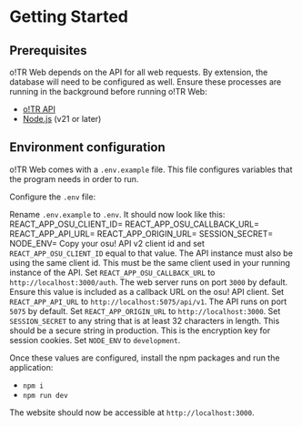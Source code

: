 # Getting Started

## Prerequisites

o!TR Web depends on the API for all web requests. By extension, the database will need to be configured as well. Ensure these processes are running in the background before running o!TR Web:

* [o!TR API](o-TR-API.md)
* [Node.js](https://nodejs.org/en) (v21 or later)

## Environment configuration

o!TR Web comes with a `.env.example` file. This file configures variables that the program needs in order to run.

Configure the `.env` file:

<procedure>
<step>
Rename <code>.env.example</code> to <code>.env</code>. It should now look like this:
<code-block>
REACT_APP_OSU_CLIENT_ID=
REACT_APP_OSU_CALLBACK_URL=
REACT_APP_API_URL=
REACT_APP_ORIGIN_URL=
SESSION_SECRET=
NODE_ENV=
</code-block>
</step>
<step>
Copy your osu! API v2 client id and set <code>REACT_APP_OSU_CLIENT_ID</code> equal to that value.
<note>
The API instance must also be using the same client id.
</note>
</step>
<note>
This must be the same client used in your running instance of the API.
</note>
<step>
Set <code>REACT_APP_OSU_CALLBACK_URL</code> to <code>http://localhost:3000/auth</code>. The web server runs on port <code>3000</code> by default.
<tip>
Ensure this value is included as a callback URL on the osu! API client.
</tip>
</step>
<step>
Set <code>REACT_APP_API_URL</code> to <code>http://localhost:5075/api/v1</code>. The API runs on port <code>5075</code> by default.
</step>
<step>
Set <code>REACT_APP_ORIGIN_URL</code> to <code>http://localhost:3000</code>.
</step>
<step>
Set <code>SESSION_SECRET</code> to any string that is at least 32 characters in length.
<tip>
This should be a secure string in production. This is the encryption key for session cookies.
</tip>
</step>
<step>
Set <code>NODE_ENV</code> to <code>development</code>.
</step>
</procedure>

Once these values are configured, install the npm packages and run the application:

* `npm i`
* `npm run dev`

The website should now be accessible at `http://localhost:3000`.